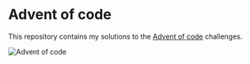# Advent of code
This repository contains my solutions to the [Advent of code](https://adventofcode.com/) challenges.

![Advent of code](#docs/images/advent_of_code.png)

